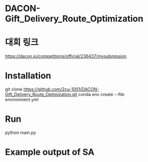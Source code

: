 # DACON-Gift_Delivery_Route_Optimization

# 대회 링크 #

https://dacon.io/competitions/official/236437/mysubmission


# Installation #
  
  git clone https://github.com/2cu-1001/DACON-Gift_Delivery_Route_Optimization.git
  conda env create --file environment.yml



# Run #

  python main.py



# Example output of SA #

